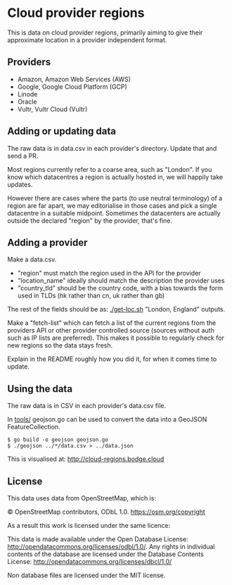 # Cloud provider regions

This is data on cloud provider regions, primarily aiming to give their
approximate location in a provider independent format.

## Providers

* Amazon, Amazon Web Services (AWS)
* Google, Google Cloud Platform (GCP)
* Linode
* Oracle
* Vultr, Vultr Cloud (Vultr)

## Adding or updating data

The raw data is in data.csv in each provider's directory. Update that and send
a PR.

Most regions currently refer to a coarse area, such as "London". If you know
which datacentres a region is actually hosted in, we will happily take updates.

However there are cases where the parts (to use neutral terminology) of a
region are far apart, we may editorialise in those cases and pick a single
datacentre in a suitable midpoint. Sometimes the datacenters are actually
outside the declared "region" by the provider, that's fine.

## Adding a provider

Make a data.csv.

- "region" must match the region used in the API for the provider
- "location_name" ideally should match the description the provider uses
- "country_tld" should be the country code, with a bias towards the form used
  in TLDs (hk rather than cn, uk rather than gb)

The rest of the fields should be as: [./get-loc.sh](tools/get-loc.sh) "London,
England" outputs.

Make a "fetch-list" which can fetch a list of the current regions from the
providers API or other provider controlled source (sources without auth such as
IP lists are preferred). This makes it possible to regularly check for new
regions so the data stays fresh.

Explain in the README roughly how you did it, for when it comes time to update.

## Using the data

The raw data is in CSV in each provider's data.csv file.

In [tools/](tools) geojson.go can be used to convert the data into a GeoJSON
FeatureCollection.

```shell
$ go build -o geojson geojson.go
$ ./geojson ../*/data.csv > ../data.json
```

This is visualised at: http://cloud-regions.bodge.cloud

## License

This data uses data from OpenStreetMap, which is:

  © OpenStreetMap contributors, ODbL 1.0. https://osm.org/copyright

As a result this work is licensed under the same licence:

  This data is made available under the Open Database License:
  http://opendatacommons.org/licenses/odbl/1.0/. Any rights in individual
  contents of the database are licensed under the Database Contents License:
  http://opendatacommons.org/licenses/dbcl/1.0/

Non database files are licensed under the MIT license.
